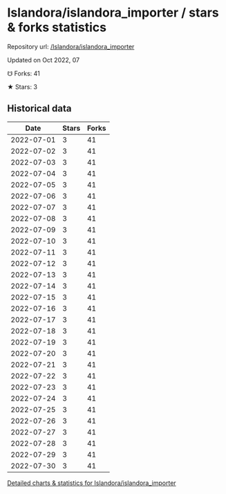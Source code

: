 # Islandora/islandora_importer / stars & forks statistics

Repository url: [/Islandora/islandora_importer](https://github.com/Islandora/islandora_importer)

Updated on Oct 2022, 07

☋ Forks: 41

★ Stars: 3

## Historical data
| Date | Stars | Forks |
|------|-------|-------|
| 2022-07-01 | 3 | 41 | 
| 2022-07-02 | 3 | 41 | 
| 2022-07-03 | 3 | 41 | 
| 2022-07-04 | 3 | 41 | 
| 2022-07-05 | 3 | 41 | 
| 2022-07-06 | 3 | 41 | 
| 2022-07-07 | 3 | 41 | 
| 2022-07-08 | 3 | 41 | 
| 2022-07-09 | 3 | 41 | 
| 2022-07-10 | 3 | 41 | 
| 2022-07-11 | 3 | 41 | 
| 2022-07-12 | 3 | 41 | 
| 2022-07-13 | 3 | 41 | 
| 2022-07-14 | 3 | 41 | 
| 2022-07-15 | 3 | 41 | 
| 2022-07-16 | 3 | 41 | 
| 2022-07-17 | 3 | 41 | 
| 2022-07-18 | 3 | 41 | 
| 2022-07-19 | 3 | 41 | 
| 2022-07-20 | 3 | 41 | 
| 2022-07-21 | 3 | 41 | 
| 2022-07-22 | 3 | 41 | 
| 2022-07-23 | 3 | 41 | 
| 2022-07-24 | 3 | 41 | 
| 2022-07-25 | 3 | 41 | 
| 2022-07-26 | 3 | 41 | 
| 2022-07-27 | 3 | 41 | 
| 2022-07-28 | 3 | 41 | 
| 2022-07-29 | 3 | 41 | 
| 2022-07-30 | 3 | 41 | 


[Detailed charts & statistics for Islandora/islandora_importer](https://reviewgithub.com/rep/Islandora/islandora_importer)
